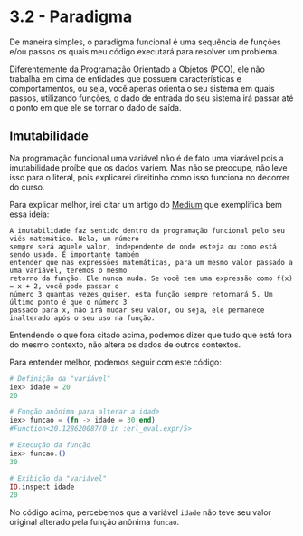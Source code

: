 # 3.2 - Paradigma

De maneira simples, o paradigma funcional é uma sequência de funções e/ou passos os quais meu código executará para resolver um problema.

Diferentemente da [Programação Orientado a Objetos](https://pt.wikipedia.org/wiki/Orienta%C3%A7%C3%A3o_a_objetos) (POO), ele não trabalha em cima de entidades que possuem características e comportamentos, ou seja, você apenas orienta o seu sistema em quais passos, utilizando funções, o dado de entrada do seu sistema irá passar até o ponto em que ele se tornar o dado de saída.

## Imutabilidade

Na programação funcional uma variável não é de fato uma viarável pois a imutabilidade proíbe que os dados variem. Mas não se preocupe, não leve isso para o literal, pois explicarei direitinho como isso funciona no decorrer do curso.

Para explicar melhor, irei citar um artigo do [Medium](https://medium.com/trainingcenter/programa%C3%A7%C3%A3o-funcional-para-iniciantes-9e2beddb5b43) que exemplifica bem essa ideia:

    A imutabilidade faz sentido dentro da programação funcional pelo seu viés matemático. Nela, um número
    sempre será aquele valor, independente de onde esteja ou como está sendo usado. É importante também
    entender que nas expressões matemáticas, para um mesmo valor passado a uma variável, teremos o mesmo
    retorno da função. Ele nunca muda. Se você tem uma expressão como f(x) = x + 2, você pode passar o
    número 3 quantas vezes quiser, esta função sempre retornará 5. Um último ponto é que o número 3
    passado para x, não irá mudar seu valor, ou seja, ele permanece inalterado após o seu uso na função.

Entendendo o que fora citado acima, podemos dizer que tudo que está fora do mesmo contexto, não altera os dados de outros contextos.

Para entender melhor, podemos seguir com este código:

```elixir
# Definição da "variável"
iex> idade = 20
20

# Função anônima para alterar a idade
iex> funcao = (fn -> idade = 30 end)
#Function<20.128620087/0 in :erl_eval.expr/5>

# Execução da função
iex> funcao.()
30

# Exibição da "variável"
IO.inspect idade
20
```

No código acima, percebemos que a variável `idade` não teve seu valor original alterado pela função anônima `funcao`.
